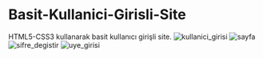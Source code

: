# Basit-Kullanici-Girisli-Site
HTML5-CSS3 kullanarak basit kullanıcı girişli site.
![kullanici_girisi](https://user-images.githubusercontent.com/81379373/231022104-ccf06ef8-0d3e-4ee0-a9cd-e3362e5df249.png)
![sayfa](https://user-images.githubusercontent.com/81379373/231022110-dd28c472-77d5-4a10-a8bb-a41be8ccc9c5.png)
![sifre_degistir](https://user-images.githubusercontent.com/81379373/231022113-cb61d28a-7b6f-4315-adfc-98eb6536cf50.png)
![uye_girisi](https://user-images.githubusercontent.com/81379373/231022116-bc898dbd-5600-49f2-b34f-0c60d5730e18.png)

